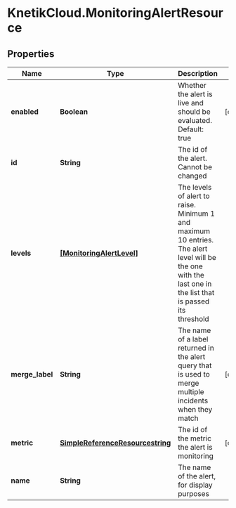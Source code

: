 # KnetikCloud.MonitoringAlertResource

## Properties
Name | Type | Description | Notes
------------ | ------------- | ------------- | -------------
**enabled** | **Boolean** | Whether the alert is live and should be evaluated. Default: true | [optional] 
**id** | **String** | The id of the alert. Cannot be changed | 
**levels** | [**[MonitoringAlertLevel]**](MonitoringAlertLevel.md) | The levels of alert to raise. Minimum 1 and maximum 10 entries. The alert level will be the one with the last one in the list that is passed its threshold | 
**merge_label** | **String** | The name of a label returned in the alert query that is used to merge multiple incidents when they match | [optional] 
**metric** | [**SimpleReferenceResourcestring**](SimpleReferenceResourcestring.md) | The id of the metric the alert is monitoring | [optional] 
**name** | **String** | The name of the alert, for display purposes | 


